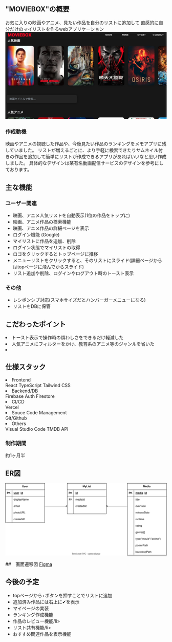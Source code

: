 ## "MOVIEBOX"の概要
お気に入りの映画やアニメ、見たい作品を自分のリストに追加して
直感的に自分だけのマイリストを作るwebアプリケーション
![pageimages](./public/images/screenshot01.png)

### 作成動機
映画やアニメの視聴した作品や、今後見たい作品のランキングをメモアプリに残していました。
リストが増えるごとに、より手軽に検索できたりサムネイル付きの作品を追加して簡単にリストが作成できるアプリがあればいいなと思い作成しました。
具体的なデザインは某有名動画配信サービスのデザインを参考にしております。


## 主な機能

### ユーザー関連
<ul>
  <li>映画、アニメ人気リストを自動表示(1位の作品をトップに)</li>
  <li>映画、アニメ作品の検索機能</li>
  <li>映画、アニメ作品の詳細ページを表示</li>
  <li>ログイン機能 (Google)</li>
  <li>マイリストに作品を追加、削除</li>
  <li>ログイン状態でマイリストの取得</li>
  <li>ロゴをクリックするとトップページに推移</li>
  <li>メニューリストをクリックすると、そのリストにスライド(詳細ページからはtopページに飛んでからスライド)</li>
  <li>リスト追加や削除、ログインやログアウト時のトースト表示</li>
</ul>


### その他

<ul>
<li>レシポンシブ対応(スマホサイズだとハンバーガーメニューになる)</li>
<li>リストをDBに保管</li>
</ul>

## こだわったポイント
<li>トースト表示で操作時の煩わしさをできるだけ軽減した</li>
<li>人気アニメにフィルターをかけ、教育系のアニメ等のジャンルを省いた</li>
<li></li>

## 仕様スタック

<li>Frontend</li>
React  
TypeScript  
Tailwind CSS  

<li>Backend/DB</li>
Firebase Auth  
Firestore  

<li>CI/CD</li>
Vercel  

<li>Souce Code Management</li>
Git/Github  

<li>Others</li>
Visual Studio Code
TMDB API  


### 制作期間

約1ヶ月半

## ER図
![pageimages](./public/images/er-diagram.svg)

##　画面遷移図
[Figma](https://www.figma.com/design/9wkCnmA2sj8KUnrXZ6Smxz/MOBIEBOX-%E7%94%BB%E9%9D%A2%E6%8E%A8%E7%A7%BB%E5%9B%B3?t=mT8iNeoinXglpFoQ-1)


## 今後の予定
<ul>
  <li>topページから+ボタンを押すことでリストに追加</li>
  <li>追加済み作品には右上に✔︎を表示</li>
  <li>マイページの実装</li>
  <li>ランキング作成機能</li>
  <li>作品のレビュー機能/li>
  <li>リスト共有機能/li>
  <li>おすすめ関連作品を表示機能</li>
</ul>
